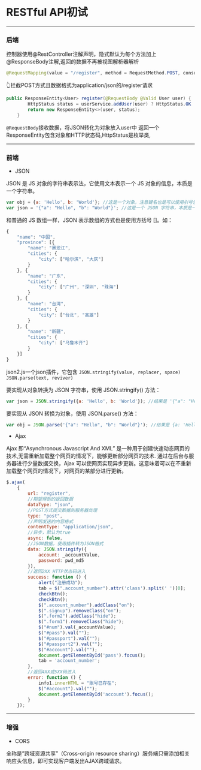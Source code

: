 RESTful API初试
==========
---
### 后端
控制器使用@RestController注解声明，隐式默认为每个方法加上@ResponseBody注解,返回的数据不再被视图解析器解析
```Java
@RequestMapping(value = "/register", method = RequestMethod.POST, consumes = "application/json")
```
👆拦截POST方式且数据格式为application/json的/register请求
```Java
public ResponseEntity<User> register(@RequestBody @Valid User user) {
        HttpStatus status = userService.addUser(user) ? HttpStatus.OK : HttpStatus.BAD_REQUEST;
        return new ResponseEntity<>(user, status);
    }
```
`@RequestBody`接收数据，将JSON转化为对象放入user中
返回一个ResponseEntity包含对象和HTTP状态码,HttpStatus是枚举类,

---
### 前端
* JSON

JSON 是 JS 对象的字符串表示法，它使用文本表示一个 JS 对象的信息，本质是一个字符串。
```javascript
var obj = {a: 'Hello', b: 'World'}; //这是一个对象，注意键名也是可以使用引号包裹的
var json = '{"a": "Hello", "b": "World"}'; //这是一个 JSON 字符串，本质是一个字符串
```
和普通的 JS 数组一样，JSON 表示数组的方式也是使用方括号 []。如：
```javascript
{
    "name": "中国",
    "province": [{
        "name": "黑龙江",
        "cities": {
            "city": ["哈尔滨", "大庆"]
        }
    }, {
        "name": "广东",
        "cities": {
            "city": ["广州", "深圳", "珠海"]
        }
    }, {
        "name": "台湾",
        "cities": {
            "city": ["台北", "高雄"]
        }
    }, {
        "name": "新疆",
        "cities": {
            "city": ["乌鲁木齐"]
        }
    }]
}
```

json2.js一个json插件，它包含
`JSON.stringify(value, replacer, space)`
`JSON.parse(text, reviver)`

要实现从对象转换为 JSON 字符串，使用 JSON.stringify() 方法：
```javascript
var json = JSON.stringify({a: 'Hello', b: 'World'}); //结果是 '{"a": "Hello", "b": "World"}'
```
要实现从 JSON 转换为对象，使用 JSON.parse() 方法：
```javascript
var obj = JSON.parse('{"a": "Hello", "b": "World"}'); //结果是 {a: 'Hello', b: 'World'}
```
* Ajax

Ajax 即“Asynchronous Javascript And XML”
是一种用于创建快速动态网页的技术,无需重新加载整个网页的情况下，能够更新部分网页的技术. 
通过在后台与服务器进行少量数据交换，Ajax 可以使网页实现异步更新。这意味着可以在不重新加载整个网页的情况下，对网页的某部分进行更新。
```javascript
$.ajax(
    {
        url: "register",
        //期望得到的返回数据
        dataType: "json",
        //POST方式提交数据到服务器处理
        type: "post",
        //声明发送的内容格式
        contentType: "application/json",
        //异步，默认为true
        async: false,
        //JSON数据，使用插件转为JSON格式
        data: JSON.stringify({
            account: _accountValue,
            password: pwd_md5
        }),
        //返回2XX HTTP状态码进入
        success: function () {
            alert("注册成功");
            tab = $(".account_number").attr('class').split(' ')[0];
            checkBtn();
            checkBtn();
            $(".account_number").addClass("on");
            $(".signup").removeClass("on");
            $(".form2").addClass("hide");
            $(".form1").removeClass("hide");
            $("#num").val(_accountValue);
            $("#pass").val("");
            $("#passport").val("");
            $("#passport2").val("");
            $("#account").val("");
            document.getElementById('pass').focus();
            tab = 'account_number';
        },
        //返回4XX或5XX码进入
        error: function () {
            info1.innerHTML = "账号已存在";
            $("#account").val("");
            document.getElementById('account').focus();
        }
    });

```
---
### 增强
* CORS

全称是”跨域资源共享”（Cross-origin resource sharing）服务端只需添加相关响应头信息，即可实现客户端发出AJAX跨域请求。
